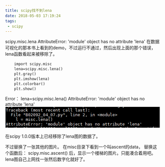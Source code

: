 ```yaml
---
title: scipy找不到lena
date: 2018-05-03 17:19:24
tags:
 - scipy
---
```


scipy.misc.lena AttributeError: 'module' object has no attribute 'lena'
在数据可视化的那本书上看到的demo，不过运行不通过，然后出现上面的那个错误，lena函数看起来被移除了。

```
    import scipy.misc
    lena=scipy.misc.lena()
    plt.gray()
    plt.imshow(lena)
    plt.colorbar()
    plt.show()
```

Error：
lena=scipy.misc.lena()
AttributeError: 'module' object has no attribute 'lena'
![pic](scipy找不到lena/Snipaste_2018-05-03_17-21-32.png)


在scipy 1.0.0版本上已经移除了lena图的数据了。 
 
不过替换了一张其他的图片。 在misc目录下看到一个叫ascent的data， 替换这个函数后： 
scipy.misc.ascent()
后，显示一个楼梯的图片。只能凑合着用吧。 lena图自己上网找一张然后数字化就好了。
